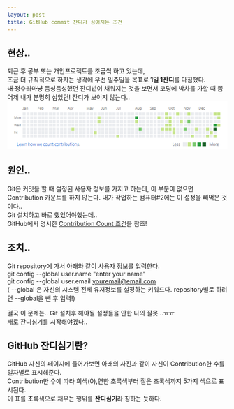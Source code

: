 ```yaml
---
layout: post
title: GitHub commit 잔디가 심어지는 조건
---
```



## 현상..  
퇴근 후 공부 또는 개인프로젝트를 조금씩 하고 있는데,  
조금 더 규칙적으로 하자는 생각에 우선 일주일을 목표로 **1일 1잔디**를 다짐했다.  
~~내 정수리마냥~~ 듬성듬성했던 잔디밭이 채워지는 것을 보면서 코딩에 박차를 가할 때 쯤  
어제 내가 분명히 심었던! 잔디가 보이지 않는다..  
![count of my contributions](https://github.com/JWHAPO/jwhapo.github.io/blob/master/images/the_condition_of_GitHub_commit_count/jandi.png?raw=true)  



## 원인..  
Git은 커밋을 할 때 설정된 사용자 정보를 가지고 하는데, 이 부분이 없으면 Contribution 카운트를 하지 않는다.
내가 작업하는 컴퓨터#2에는 이 설정을 빼먹은 것이다..  
Git 설치하고 바로 했었어야했는데..  
GitHub에서 명시한 [Contribution Count 조건](https:help.github.com/articles/why-are-my-contributions-not-showing-up-on-my-profile/)을 참조!  



## 조치..  
Git repository에 가서 아래와 같이 사용자 정보를 입력한다.  
git config &#45;&#45;global user.name "enter your name"  
git config &#45;&#45;global user.email youremail@email.com  
&#40; &#45;&#45;global 은 자신의 시스템 전체 유저정보를 설정하는 키워드다. repository별로 하려면 &#45;&#45;global을 뺀 후 입력!&#41;  

결국 이 문제는.. Git 설치후 해야될 설정들을 안한 나의 잘못...ㅠㅠ  
새로 잔디심기를 시작해야겠다..  



## GitHub 잔디심기란?  
GitHub 자신의 페이지에 들어가보면 아래의 사진과 같이 자신이 Contribution한 수를 일자별로 표시해준다.  
Contribution한 수에 따라 회색(0),연한 초록색부터 짙은 초록색까지 5가지 색으로 표시된다.  
이 표를 초록색으로 채우는 행위를 **잔디심기**라 칭하는 듯하다.   
   
